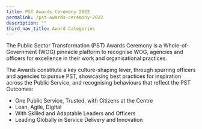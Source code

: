 ```yaml
---
title: PST Awards Ceremony 2022
permalink: /pst-awards-ceremony-2022
description: ""
third_nav_title: Award Categories
---
```


The Public Sector Transformation (PST) Awards Ceremony is a Whole-of-Government (WOG) pinnacle platform to recognise WOG, agencies and officers for excellence in their work and organisational practices. 

The Awards constitute a key culture-shaping lever, through spurring officers and agencies to pursue PST, showcasing best practices for inspiration across the Public Service, and recognising behaviours that reflect the PST Outcomes:
* One Public Service, Trusted, with Citizens at the Centre
* Lean, Agile, Digital
* With Skilled and Adaptable Leaders and Officers
* Leading Globally in Service Delivery and Innovation
